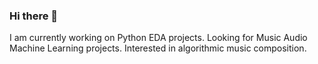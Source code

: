 ### Hi there 👋

I am currently working on Python EDA projects.
Looking for Music Audio Machine Learning projects. 
Interested in algorithmic music composition. 

<!--
**younschoi/younschoi** is a ✨ _special_ ✨ repository because its `README.md` (this file) appears on your GitHub profile.

Here are some ideas to get you started:

- 🔭 I’m currently working on Python EDA projects...
- 🌱 I’m currently learning SQL and Tableau...
- 👯 I’m looking to collaborate on Data Analytics...
- 🤔 I’m looking for help with Kaggle projects...
- 💬 Ask me about ...
- 📫 How to reach me: ...
- 😄 Pronouns: ...
- ⚡ Fun fact: ...
-->
